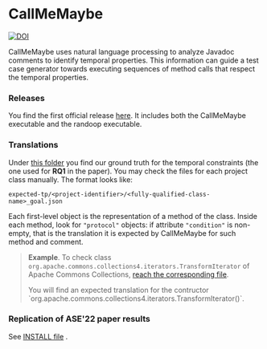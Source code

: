 # CallMeMaybe
[![DOI](https://zenodo.org/badge/DOI/10.5281/zenodo.6973579.svg)](https://doi.org/10.5281/zenodo.6973579)

CallMeMaybe uses natural language processing to analyze Javadoc comments to identify temporal properties. This information can guide a test case
generator towards executing sequences of method calls that respect the temporal properties.

### Releases

You find the first official release [here](https://github.com/ariannab/callmemaybe/releases/tag/ASE22). It includes both the CallMeMaybe executable and the randoop executable.

### Translations
Under <a href=https://github.com/ariannab/callmemaybe/tree/master/expected-tp>this folder</a> you find our ground truth for the temporal constraints (the one used for **RQ1** in the paper). You may check the files for each project class manually. The format looks like:  
```
expected-tp/<project-identifier>/<fully-qualified-class-name>_goal.json
```

Each first-level object is the representation of a method of the class. Inside each method, look for `"protocol"` objects: if attribute `"condition"` is non-empty, that is the translation it is expected by CallMeMaybe for such method and comment.


> <b>Example</b>. To check class `org.apache.commons.collections4.iterators.TransformIterator` of Apache Commons Collections, <a href=https://github.com/ariannab/callmemaybe/blob/master/expected-tp/collections4/org.apache.commons.collections4.iterators.TransformIterator_goal.json>reach the corresponding file</a>. 
> <p>You will find an expected translation for the contructor `org.apache.commons.collections4.iterators.TransformIterator()`.


### Replication of ASE'22 paper results

See [INSTALL file](https://github.com/ariannab/callmemaybe/blob/master/INSTALL.md) .
